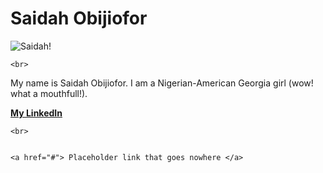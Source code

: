 <!DOCTYPE html>
<html lang="en-us">

<head>
    <meta charset="UTF-8">
    <title>Sai's First Page</title>
</head>

<body>
    <h1>Saidah Obijiofor</h1>
    <img src="https://i.pinimg.com/280x280_RS/e5/cc/49/e5cc4927d64e1afce981808ddd304e9e.jpg"
        alt="Saidah!" />

    <br>
<p>My name is Saidah Obijiofor. I am a Nigerian-American Georgia girl (wow! what a mouthfull!).</p>
    <strong><a href="https://www.linkedin.com/in/sobijiofor" target="_blank"> My LinkedIn</a></strong>

    <br>


    <a href="#"> Placeholder link that goes nowhere </a>

</body>

</html>
